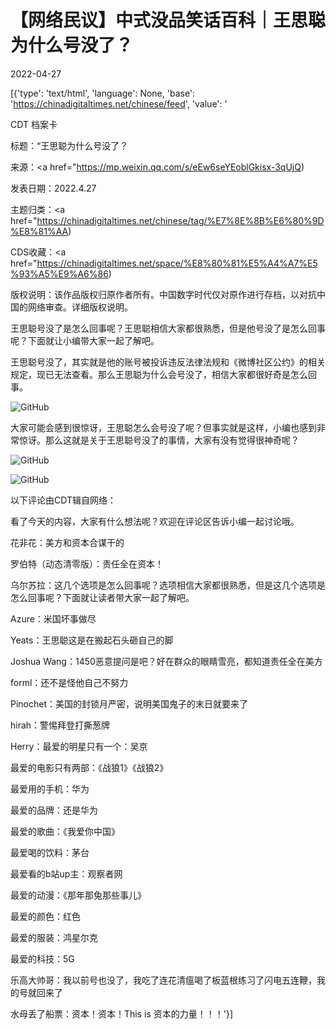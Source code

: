 # 【网络民议】中式没品笑话百科｜王思聪为什么号没了？

2022-04-27

[{'type': 'text/html', 'language': None, 'base': 'https://chinadigitaltimes.net/chinese/feed', 'value': '

CDT 档案卡

标题：“王思聪为什么号没了？

来源：<a href="https://mp.weixin.qq.com/s/eEw6seYEoblGkisx-3qUjQ)

发表日期：2022.4.27

主题归类：<a href="https://chinadigitaltimes.net/chinese/tag/%E7%8E%8B%E6%80%9D%E8%81%AA)

CDS收藏：<a href="https://chinadigitaltimes.net/space/%E8%80%81%E5%A4%A7%E5%93%A5%E9%A6%86)

版权说明：该作品版权归原作者所有。中国数字时代仅对原作进行存档，以对抗中国的网络审查。详细版权说明。





王思聪号没了是怎么回事呢？王思聪相信大家都很熟悉，但是他号没了是怎么回事呢？下面就让小编带大家一起了解吧。

王思聪号没了，其实就是他的账号被投诉违反法律法规和《微博社区公约》的相关规定，现已无法查看。那么王思聪为什么会号没了，相信大家都很好奇是怎么回事。

![GitHub](https://chinadigitaltimes.net/chinese/files/2022/04/post-680464-62695da121c20.)

大家可能会感到很惊讶，王思聪怎么会号没了呢？但事实就是这样，小编也感到非常惊讶。那么这就是关于王思聪号没了的事情，大家有没有觉得很神奇呢？

![GitHub](https://chinadigitaltimes.net/chinese/files/2022/04/post-680464-62695da6cd0a7.png)

![GitHub](https://chinadigitaltimes.net/chinese/files/2022/04/Screen-Shot-2022-04-27-at-10.15.13-AM.png)

以下评论由CDT辑自网络：



看了今天的内容，大家有什么想法呢？欢迎在评论区告诉小编一起讨论哦。

花非花：美方和资本合谋干的

罗伯特（动态清零版）：责任全在资本！

乌尔苏拉：这几个选项是怎么回事呢？选项相信大家都很熟悉，但是这几个选项是怎么回事呢？下面就让读者带大家一起了解吧。

Azure：米国坏事做尽

Yeats：王思聪这是在搬起石头砸自己的脚

Joshua Wang：1450恶意提问是吧？好在群众的眼睛雪亮，都知道责任全在美方

forml：还不是怪他自己不努力

Pinochet：美国的封锁月严密，说明美国鬼子的末日就要来了

hirah：警惕拜登打撕葱牌

Herry：最爱的明星只有一个：吴京

最爱的电影只有两部：《战狼1》《战狼2》

最爱用的手机：华为

最爱的品牌：还是华为

最爱的歌曲：《我爱你中国》

最爱喝的饮料：茅台

最爱看的b站up主：观察者网

最爱的动漫：《那年那兔那些事儿》

最爱的颜色：红色

最爱的服装：鸿星尔克

最爱的科技：5G

乐高大帅哥：我以前号也没了，我吃了连花清瘟喝了板蓝根练习了闪电五连鞭，我的号就回来了

水母丢了船票：资本！资本！This is 资本的力量！！！'}]